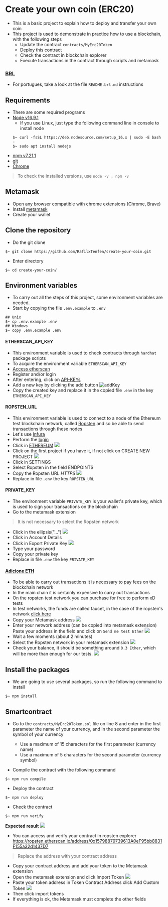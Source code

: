 # Create your own coin (ERC20)

- This is a basic project to explain how to deploy and transfer your own coin
- This project is used to demonstrate in practice how to use a blockchain, with the following steps
  - Update the contract `contracts/MyErc20Token`
  - Deploy this contract
  - Check the contract in blockchain explorer
  - Execute transactions in the contract through scripts and metamask

### [BRL](https://github.com/RafilxTenfen/create-your-coin/blob/main/README.brl.md)
- For portugues, take a look at the file `README.brl.md` instructions

## Requirements
- There are some required programs
- [Node v16.9.1](https://nodejs.org/en/blog/release/v16.9.1/)
  - If you use Linux, just type the following command line in console to install node
  ```shell
  $~ curl -fsSL https://deb.nodesource.com/setup_16.x | sudo -E bash -
  $~ sudo apt install nodejs
  ```
- [npm v7.21.1](https://docs.npmjs.com/downloading-and-installing-node-js-and-npm)
- [git](https://github.com/git-guides/install-git)
- [Chrome](https://www.google.com/chrome/)
> To check the installed versions, use `node -v ; npm -v`


## Metamask
- Open any browser compatible with chrome extensions (Chrome, Brave)
- Install [metamask](https://chrome.google.com/webstore/detail/metamask/nkbihfbeogaeaoehlefnkodbefgpgknn?hl=en)
- Create your wallet

## Clone the repository
- Do the git clone
```shell
$~ git clone https://github.com/RafilxTenfen/create-your-coin.git
```
- Enter directory
```shell
$~ cd create-your-coin/
```

## Environment variables
- To carry out all the steps of this project, some environment variables are needed.
- Start by copying the file `.env.example` to `.env`
```shell
## Unix
$~ cp .env.example .env
## Windows
$~ copy .env.example .env
```

#### ETHERSCAN_API_KEY
- This environment variable is used to check contracts through `hardhat` package scripts
- To acquire the environment variable `ETHERSCAN_API_KEY`
- [Access etherscan](https://etherscan.io/login)
- Register and/or login
- After entering, click on [API-KEYs](https://etherscan.io/myapikey)
- Add a new key by clicking the add button
![addKey](https://i.imgur.com/WCXMrX0.png)
- Copy the created key and replace it in the copied file `.env` in the key `ETHERSCAN_API_KEY`

#### ROPSTEN_URL
- This environment variable is used to connect to a node of the Ethereum test blockchain network, called [Ropsten](https://ropsten.etherscan.io/) and so be able to send transactions through these nodes
- Let's use [Infura](https://infura.io/)
- Perform the [login](https://infura.io/login)
- Click in [ETHEREUM](https://infura.io/dashboard/ethereum)
![](https://i.imgur.com/KWnGPDL.png)
- Click on the first project if you have it, if not click on CREATE NEW PROJECT
![](https://i.imgur.com/9Zi0bNk.png)
- Click in SETTINGS
- Select Ropsten in the field ENDPOINTS
- Copy the Ropsten URL *HTTPS*
![](https://i.imgur.com/8BUBnlM.png)
- Replace in file `.env` the key `ROPSTEN_URL`

#### PRIVATE_KEY
- The environment variable `PRIVATE_KEY` is your wallet's private key, which is used to sign your transactions on the blockchain
- Go to the metamask extension
> It is not necessary to select the Ropsten network
- Click in the ellipsis("...")
![](https://i.imgur.com/mCZCCFu.png)
- Click in Account Details
- Click in Export Private Key
![](https://i.imgur.com/Zq4VgOC.png)
- Type your password
- Copy your private key
- Replace in file `.env` the key `PRIVATE_KEY`

#### [Adicione ETH](https://faucet.ropsten.be/)
- To be able to carry out transactions it is necessary to pay fees on the blockchain network
- In the main chain it is certainly expensive to carry out transactions
- On the ropsten test network you can purchase for free to perform xD tests
- In test networks, the funds are called faucet, in the case of the ropsten's network [click here](https://faucet.ropsten.be/)
- Copy your Metamask address
![](https://i.imgur.com/RSxAQDM.png)
- Enter your network address (can be copied into metamask extension) Paste your address in the field and click on `Send me test Ether`
![](https://i.imgur.com/vtO9oSz.png)
- Wait a few moments (about 2 minutes)
- Select the Ropsten network in your metamask extension
![](https://i.imgur.com/a1IB1mp.png)
- Check your balance, it should be something around `0.3 Ether`, which will be more than enough for our tests.
![](https://i.imgur.com/KViAZa9.png)

## Install the packages
- We are going to use several packages, so run the following command to install
```shell
$~ npm install
```

## Smartcontract
- Go to the `contracts/MyErc20Token.sol` file on line 8 and enter in the first parameter the name of your currency, and in the second parameter the symbol of your currency
  - Use a maximum of 15 characters for the first parameter (currency name)
  - Use a maximum of 5 characters for the second parameter (currency symbol)

- Compile the contract with the following command
```shell
$~ npm run compile
```
- Deploy the contract
```shell
$~ npm run deploy
```

- Check the contract
```shell
$~ npm run verify
```
__Expected result__
![](https://i.imgur.com/VXxLOe1.png)

- You can access and verify your contract in ropsten explorer https://ropsten.etherscan.io/address/0x15798879739613A0eF95bb8831F155a32d1437D7
> Replace the address with your contract address

- Copy your contract address and add your token to the Metamask extension
- Open the metamask extension and click Import Token
![](https://i.imgur.com/0C2MdMT.png)
- Paste your token address in Token Contract Address click Add Custom Token
![](https://i.imgur.com/cFg0h85.png)
- Then click import tokens
- If everything is ok, the Metamask must complete the other fields
